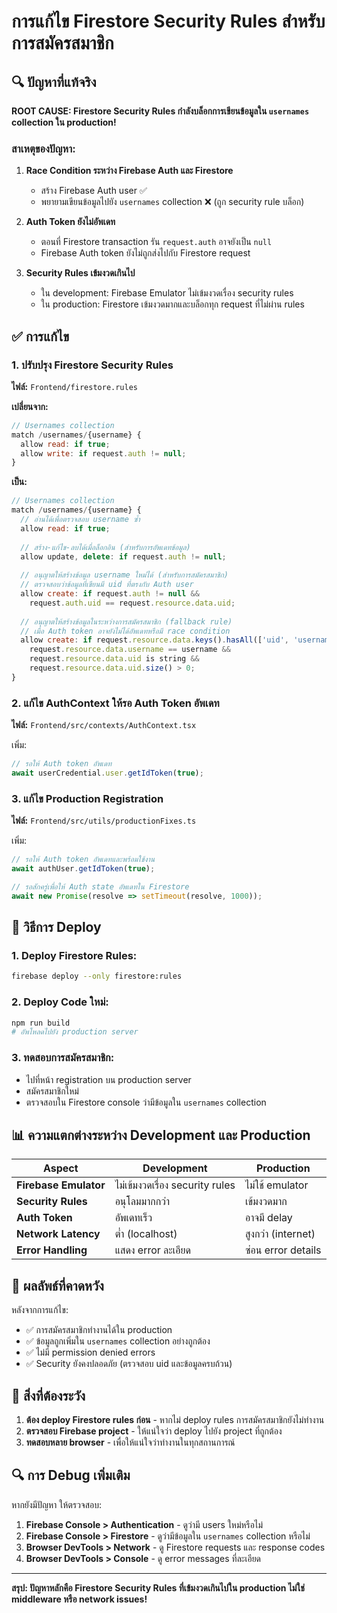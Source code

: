 # การแก้ไข Firestore Security Rules สำหรับการสมัครสมาชิก

## 🔍 ปัญหาที่แท้จริง

**ROOT CAUSE: Firestore Security Rules กำลังบล็อกการเขียนข้อมูลใน `usernames` collection ใน production!**

### สาเหตุของปัญหา:

1. **Race Condition ระหว่าง Firebase Auth และ Firestore**
   - สร้าง Firebase Auth user ✅
   - พยายามเขียนข้อมูลไปยัง `usernames` collection ❌ (ถูก security rule บล็อก)

2. **Auth Token ยังไม่อัพเดท**
   - ตอนที่ Firestore transaction รัน `request.auth` อาจยังเป็น `null`
   - Firebase Auth token ยังไม่ถูกส่งไปกับ Firestore request

3. **Security Rules เข้มงวดเกินไป**
   - ใน development: Firebase Emulator ไม่เข้มงวดเรื่อง security rules
   - ใน production: Firestore เข้มงวดมากและบล็อกทุก request ที่ไม่ผ่าน rules

## ✅ การแก้ไข

### 1. ปรับปรุง Firestore Security Rules

**ไฟล์:** `Frontend/firestore.rules`

**เปลี่ยนจาก:**
```javascript
// Usernames collection
match /usernames/{username} {
  allow read: if true;
  allow write: if request.auth != null;
}
```

**เป็น:**
```javascript
// Usernames collection
match /usernames/{username} {
  // อ่านได้เพื่อตรวจสอบ username ซ้ำ
  allow read: if true;
  
  // สร้าง-แก้ไข-ลบได้เมื่อล็อกอิน (สำหรับการอัพเดทข้อมูล)
  allow update, delete: if request.auth != null;
  
  // อนุญาตให้สร้างข้อมูล username ใหม่ได้ (สำหรับการสมัครสมาชิก)
  // ตรวจสอบว่าข้อมูลที่เขียนมี uid ที่ตรงกับ Auth user
  allow create: if request.auth != null && 
    request.auth.uid == request.resource.data.uid;
  
  // อนุญาตให้สร้างข้อมูลในระหว่างการสมัครสมาชิก (fallback rule)
  // เมื่อ Auth token อาจยังไม่ได้อัพเดทหรือมี race condition
  allow create: if request.resource.data.keys().hasAll(['uid', 'username', 'createdAt']) &&
    request.resource.data.username == username &&
    request.resource.data.uid is string &&
    request.resource.data.uid.size() > 0;
}
```

### 2. แก้ไข AuthContext ให้รอ Auth Token อัพเดท

**ไฟล์:** `Frontend/src/contexts/AuthContext.tsx`

เพิ่ม:
```javascript
// รอให้ Auth token อัพเดท
await userCredential.user.getIdToken(true);
```

### 3. แก้ไข Production Registration

**ไฟล์:** `Frontend/src/utils/productionFixes.ts`

เพิ่ม:
```javascript
// รอให้ Auth token อัพเดทและพร้อมใช้งาน
await authUser.getIdToken(true);

// รอสักครู่เพื่อให้ Auth state อัพเดทใน Firestore
await new Promise(resolve => setTimeout(resolve, 1000));
```

## 🔧 วิธีการ Deploy

### 1. Deploy Firestore Rules:
```bash
firebase deploy --only firestore:rules
```

### 2. Deploy Code ใหม่:
```bash
npm run build
# อัพโหลดไปยัง production server
```

### 3. ทดสอบการสมัครสมาชิก:
- ไปที่หน้า registration บน production server
- สมัครสมาชิกใหม่
- ตรวจสอบใน Firestore console ว่ามีข้อมูลใน `usernames` collection

## 📊 ความแตกต่างระหว่าง Development และ Production

| Aspect | Development | Production |
|--------|-------------|------------|
| **Firebase Emulator** | ไม่เข้มงวดเรื่อง security rules | ไม่ใช้ emulator |
| **Security Rules** | อนุโลมมากกว่า | เข้มงวดมาก |
| **Auth Token** | อัพเดทเร็ว | อาจมี delay |
| **Network Latency** | ต่ำ (localhost) | สูงกว่า (internet) |
| **Error Handling** | แสดง error ละเอียด | ซ่อน error details |

## 🎯 ผลลัพธ์ที่คาดหวัง

หลังจากการแก้ไข:
- ✅ การสมัครสมาชิกทำงานได้ใน production
- ✅ ข้อมูลถูกเพิ่มใน `usernames` collection อย่างถูกต้อง
- ✅ ไม่มี permission denied errors
- ✅ Security ยังคงปลอดภัย (ตรวจสอบ uid และข้อมูลครบถ้วน)

## 🚨 สิ่งที่ต้องระวัง

1. **ต้อง deploy Firestore rules ก่อน** - หากไม่ deploy rules การสมัครสมาชิกยังไม่ทำงาน
2. **ตรวจสอบ Firebase project** - ให้แน่ใจว่า deploy ไปยัง project ที่ถูกต้อง
3. **ทดสอบหลาย browser** - เพื่อให้แน่ใจว่าทำงานในทุกสถานการณ์

## 🔍 การ Debug เพิ่มเติม

หากยังมีปัญหา ให้ตรวจสอบ:
1. **Firebase Console > Authentication** - ดูว่ามี users ใหม่หรือไม่
2. **Firebase Console > Firestore** - ดูว่ามีข้อมูลใน `usernames` collection หรือไม่
3. **Browser DevTools > Network** - ดู Firestore requests และ response codes
4. **Browser DevTools > Console** - ดู error messages ที่ละเอียด

---

**สรุป: ปัญหาหลักคือ Firestore Security Rules ที่เข้มงวดเกินไปใน production ไม่ใช่ middleware หรือ network issues!** 